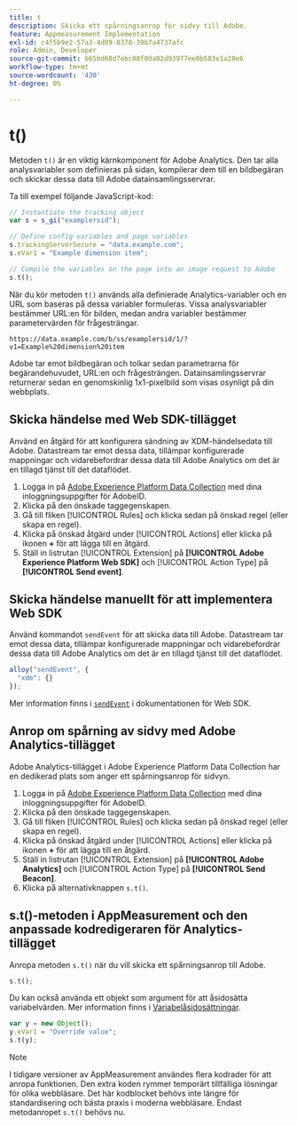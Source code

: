 ```yaml
---
title: t
description: Skicka ett spårningsanrop för sidvy till Adobe.
feature: Appmeasurement Implementation
exl-id: c4f5b9e2-57a3-4d89-8378-39b7a4737afc
role: Admin, Developer
source-git-commit: 665bd68d7ebc08f0da02d93977ee0b583e1a28e6
workflow-type: tm+mt
source-wordcount: '430'
ht-degree: 0%

---
```


# t()

Metoden `t()` är en viktig kärnkomponent för Adobe Analytics. Den tar alla analysvariabler som definieras på sidan, kompilerar dem till en bildbegäran och skickar dessa data till Adobe datainsamlingsservrar.

Ta till exempel följande JavaScript-kod:

```js
// Instantiate the tracking object
var s = s_gi("examplersid");

// Define config variables and page variables
s.trackingServerSecure = "data.example.com";
s.eVar1 = "Example dimension item";

// Compile the variables on the page into an image request to Adobe
s.t();
```

När du kör metoden `t()` används alla definierade Analytics-variabler och en URL som baseras på dessa variabler formuleras. Vissa analysvariabler bestämmer URL:en för bilden, medan andra variabler bestämmer parametervärden för frågesträngar.

```text
https://data.example.com/b/ss/examplersid/1/?v1=Example%20dimension%20item
```

Adobe tar emot bildbegäran och tolkar sedan parametrarna för begärandehuvudet, URL:en och frågesträngen. Datainsamlingsservrar returnerar sedan en genomskinlig 1x1-pixelbild som visas osynligt på din webbplats.

## Skicka händelse med Web SDK-tillägget

Använd en åtgärd för att konfigurera sändning av XDM-händelsedata till Adobe. Datastream tar emot dessa data, tillämpar konfigurerade mappningar och vidarebefordrar dessa data till Adobe Analytics om det är en tillagd tjänst till det dataflödet.

1. Logga in på [Adobe Experience Platform Data Collection](https://experience.adobe.com/data-collection) med dina inloggningsuppgifter för AdobeID.
1. Klicka på den önskade taggegenskapen.
1. Gå till fliken [!UICONTROL Rules] och klicka sedan på önskad regel (eller skapa en regel).
1. Klicka på önskad åtgärd under [!UICONTROL Actions] eller klicka på ikonen **+** för att lägga till en åtgärd.
1. Ställ in listrutan [!UICONTROL Extension] på **[!UICONTROL Adobe Experience Platform Web SDK]** och [!UICONTROL Action Type] på **[!UICONTROL Send event]**.

## Skicka händelse manuellt för att implementera Web SDK

Använd kommandot `sendEvent` för att skicka data till Adobe. Datastream tar emot dessa data, tillämpar konfigurerade mappningar och vidarebefordrar dessa data till Adobe Analytics om det är en tillagd tjänst till det dataflödet.

```js
alloy("sendEvent", {
  "xdm": {}
});
```

Mer information finns i [`sendEvent`](https://experienceleague.adobe.com/en/docs/experience-platform/web-sdk/commands/sendevent/overview) i dokumentationen för Web SDK.

## Anrop om spårning av sidvy med Adobe Analytics-tillägget

Adobe Analytics-tillägget i Adobe Experience Platform Data Collection har en dedikerad plats som anger ett spårningsanrop för sidvyn.

1. Logga in på [Adobe Experience Platform Data Collection](https://experience.adobe.com/data-collection) med dina inloggningsuppgifter för AdobeID.
1. Klicka på den önskade taggegenskapen.
1. Gå till fliken [!UICONTROL Rules] och klicka sedan på önskad regel (eller skapa en regel).
1. Klicka på önskad åtgärd under [!UICONTROL Actions] eller klicka på ikonen **+** för att lägga till en åtgärd.
1. Ställ in listrutan [!UICONTROL Extension] på **[!UICONTROL Adobe Analytics]** och [!UICONTROL Action Type] på **[!UICONTROL Send Beacon]**.
1. Klicka på alternativknappen `s.t()`.

## s.t()-metoden i AppMeasurement och den anpassade kodredigeraren för Analytics-tillägget

Anropa metoden `s.t()` när du vill skicka ett spårningsanrop till Adobe.

```js
s.t();
```

Du kan också använda ett objekt som argument för att åsidosätta variabelvärden. Mer information finns i [Variabelåsidosättningar](../../js/overrides.md).

```js
var y = new Object();
y.eVar1 = "Override value";
s.t(y);
```

>[!NOTE]
>
>I tidigare versioner av AppMeasurement användes flera kodrader för att anropa funktionen. Den extra koden rymmer temporärt tillfälliga lösningar för olika webbläsare. Det här kodblocket behövs inte längre för standardisering och bästa praxis i moderna webbläsare. Endast metodanropet `s.t()` behövs nu.
